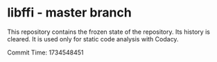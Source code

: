 # libffi - master branch

This repository contains the frozen state of the repository.
Its history is cleared. It is used only for static code
analysis with Codacy.

Commit Time: 1734548451